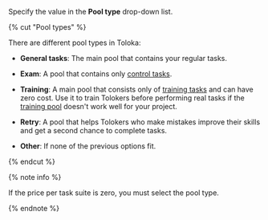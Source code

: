 Specify the value in the **Pool type** drop-down list.

{% cut "Pool types" %}

There are different pool types in Toloka:

- **General tasks**: The main pool that contains your regular tasks.

- **Exam**: A pool that contains only [control tasks](../../../../glossary.md#control-task).

- **Training**: A main pool that consists only of [training tasks](../../../../glossary.md#training-task) and can have zero cost. Use it to train Tolokers before performing real tasks if the [training pool](../../../../guide/concepts/train.md) doesn't work well for your project.

- **Retry**: A pool that helps Tolokers who make mistakes improve their skills and get a second chance to complete tasks.

- **Other**: If none of the previous options fit.

{% endcut %}

{% note info %}

If the price per task suite is zero, you must select the pool type.

{% endnote %}